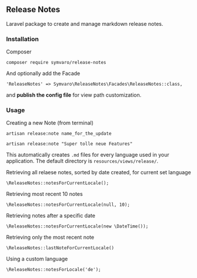 ## Release Notes

Laravel package to create and manage markdown release notes.

### Installation

Composer

```
composer require symvaro/release-notes
```

And optionally add the Facade

```
'ReleaseNotes' => Symvaro\ReleaseNotes\Facades\ReleaseNotes::class,
```

and **publish the config file** for view path customization.

### Usage

Creating a new Note (from terminal)

```
artisan release:note name_for_the_update
```

```
artisan release:note "Super tolle neue Features"
```

This automatically creates `.md` files for every language used in your application. The default directory is `resources/views/release/`.

Retrieving all relaese notes, sorted by date created, for current set language

```
\ReleaseNotes::notesForCurrentLocale();
```

Retrieving most recent 10 notes

```
\ReleaseNotes::notesForCurrentLocale(null, 10);
```

Retrieving notes after a specific date

```
\ReleaseNotes::notesForCurrentLocale(new \DateTime());
```

Retrieving only the most recent note

```
\ReleaseNotes::lastNoteForCurrentLocale()
```

Using a custom language

```
\ReleaseNotes::notesForLocale('de');
```
